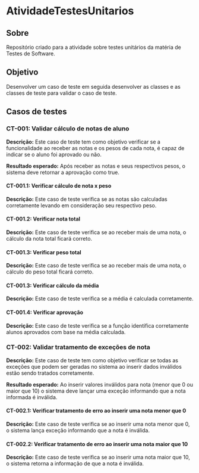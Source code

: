 # AtividadeTestesUnitarios

## Sobre
Repositório criado para a atividade sobre testes unitários da matéria de Testes de Software.

## Objetivo
Desenvolver um caso de teste em seguida desenvolver as classes e as classes de teste para validar o caso de teste.

## Casos de testes

### CT-001: Validar cálculo de notas de aluno
**Descrição:** Este caso de teste tem como objetivo verificar se a funcionalidade ao receber as notas e os pesos de cada nota, é capaz de indicar se o aluno foi aprovado ou não.

**Resultado esperado:** Após receber as notas e seus respectivos pesos, o sistema deve retornar a aprovação como true.

#### CT-001.1: Verificar cálculo de nota x peso
**Descrição:** Este caso de teste verifica se as notas são calculadas corretamente levando em consideração seu respectivo peso.

#### CT-001.2: Verificar nota total
**Descrição:** Este caso de teste verifica se ao receber mais de uma nota, o cálculo da nota total ficará correto.

#### CT-001.3: Verificar peso total
**Descrição:** Este caso de teste verifica se ao receber mais de uma nota, o cálculo do peso total ficará correto.

#### CT-001.3: Verificar cálculo da média
**Descrição:** Este caso de teste verifica se a média é calculada corretamente.

#### CT-001.4: Verificar aprovação
**Descrição:** Este caso de teste verifica se a função identifica corretamente alunos aprovados com base na média calculada.

### CT-002: Validar tratamento de exceções de nota
**Descrição:** Este caso de teste tem como objetivo verificar se todas as exceções que podem ser geradas no sistema ao inserir dados inválidos estão sendo tratados corretamente.

**Resultado esperado:** Ao inserir valores inválidos para nota (menor que 0 ou maior que 10) o sistema deve lançar uma exceção informando que a nota informada é inválida.

#### CT-002.1: Verificar tratamento de erro ao inserir uma nota menor que 0
**Descrição:** Este caso de teste verifica se ao inserir uma nota menor que 0, o sistema lança exceção informando que a nota é inválida.

#### CT-002.2: Verificar tratamento de erro ao inserir uma nota maior que 10
**Descrição:** Este caso de teste verifica se ao inserir uma nota maior que 10, o sistema retorna a informação de que a nota é inválida.
